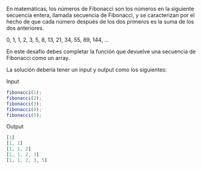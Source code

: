 En matemáticas, los números de Fibonacci son los números en la siguiente secuencia entera, llamada secuencia de Fibonacci, y se caracterizan por el hecho de que cada número después de los dos primeros es la suma de los dos anteriores.

0, 1, 1, 2, 3, 5, 8, 13, 21, 34, 55, 89, 144, ...

En este desafío debes completar la función que devuelve una secuencia de Fibonacci como un array.

La solución debería tener un input y output como los siguientes:

Input

```js
fibonacci(1);
fibonacci(2);
fibonacci(3);
fibonacci(4);
fibonacci(5);
```

Output

```js
[1]
[1, 1]
[1, 1, 2]
[1, 1, 2, 3]
[1, 1, 2, 3, 5]
```
